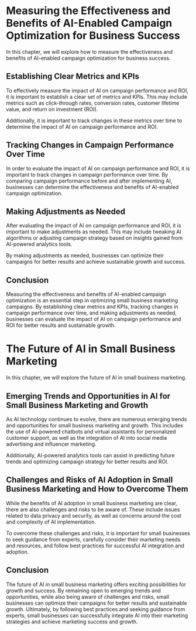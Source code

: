 Measuring the Effectiveness and Benefits of AI-Enabled Campaign Optimization for Business Success
=========================================================================================================================================================================

In this chapter, we will explore how to measure the effectiveness and benefits of AI-enabled campaign optimization for business success.

Establishing Clear Metrics and KPIs
-----------------------------------

To effectively measure the impact of AI on campaign performance and ROI, it is important to establish a clear set of metrics and KPIs. This may include metrics such as click-through rates, conversion rates, customer lifetime value, and return on investment (ROI).

Additionally, it is important to track changes in these metrics over time to determine the impact of AI on campaign performance and ROI.

Tracking Changes in Campaign Performance Over Time
--------------------------------------------------

In order to evaluate the impact of AI on campaign performance and ROI, it is important to track changes in campaign performance over time. By comparing campaign performance before and after implementing AI, businesses can determine the effectiveness and benefits of AI-enabled campaign optimization.

Making Adjustments as Needed
----------------------------

After evaluating the impact of AI on campaign performance and ROI, it is important to make adjustments as needed. This may include tweaking AI algorithms or adjusting campaign strategy based on insights gained from AI-powered analytics tools.

By making adjustments as needed, businesses can optimize their campaigns for better results and achieve sustainable growth and success.

Conclusion
----------

Measuring the effectiveness and benefits of AI-enabled campaign optimization is an essential step in optimizing small business marketing campaigns. By establishing clear metrics and KPIs, tracking changes in campaign performance over time, and making adjustments as needed, businesses can evaluate the impact of AI on campaign performance and ROI for better results and sustainable growth.

The Future of AI in Small Business Marketing
=======================================================

In this chapter, we will explore the future of AI in small business marketing.

Emerging Trends and Opportunities in AI for Small Business Marketing and Growth
-------------------------------------------------------------------------------

As AI technology continues to evolve, there are numerous emerging trends and opportunities for small business marketing and growth. This includes the use of AI-powered chatbots and virtual assistants for personalized customer support, as well as the integration of AI into social media advertising and influencer marketing.

Additionally, AI-powered analytics tools can assist in predicting future trends and optimizing campaign strategy for better results and ROI.

Challenges and Risks of AI Adoption in Small Business Marketing and How to Overcome Them
----------------------------------------------------------------------------------------

While the benefits of AI adoption in small business marketing are clear, there are also challenges and risks to be aware of. These include issues related to data privacy and security, as well as concerns around the cost and complexity of AI implementation.

To overcome these challenges and risks, it is important for small businesses to seek guidance from experts, carefully consider their marketing needs and resources, and follow best practices for successful AI integration and adoption.

Conclusion
----------

The future of AI in small business marketing offers exciting possibilities for growth and success. By remaining open to emerging trends and opportunities, while also being aware of challenges and risks, small businesses can optimize their campaigns for better results and sustainable growth. Ultimately, by following best practices and seeking guidance from experts, small businesses can successfully integrate AI into their marketing strategies and achieve marketing success and growth.
